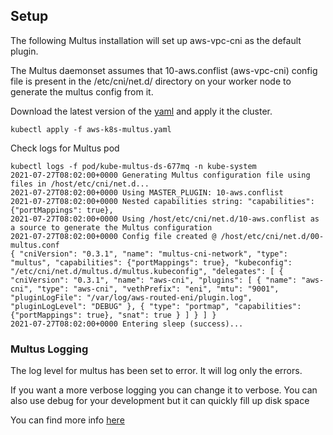 ## Setup
The following Multus installation will set up aws-vpc-cni as the default plugin.

The Multus daemonset assumes that 10-aws.conflist (aws-vpc-cni) config file is present in the /etc/cni/net.d/ directory on your worker node to generate the multus config from it. 

Download the latest version of the [yaml](../multus/) and apply it the cluster.
```
kubectl apply -f aws-k8s-multus.yaml
```

Check logs for Multus pod
```
kubectl logs -f pod/kube-multus-ds-677mq -n kube-system
2021-07-27T08:02:00+0000 Generating Multus configuration file using files in /host/etc/cni/net.d...
2021-07-27T08:02:00+0000 Using MASTER_PLUGIN: 10-aws.conflist
2021-07-27T08:02:00+0000 Nested capabilities string: "capabilities": {"portMappings": true},
2021-07-27T08:02:00+0000 Using /host/etc/cni/net.d/10-aws.conflist as a source to generate the Multus configuration
2021-07-27T08:02:00+0000 Config file created @ /host/etc/cni/net.d/00-multus.conf
{ "cniVersion": "0.3.1", "name": "multus-cni-network", "type": "multus", "capabilities": {"portMappings": true}, "kubeconfig": "/etc/cni/net.d/multus.d/multus.kubeconfig", "delegates": [ { "cniVersion": "0.3.1", "name": "aws-cni", "plugins": [ { "name": "aws-cni", "type": "aws-cni", "vethPrefix": "eni", "mtu": "9001", "pluginLogFile": "/var/log/aws-routed-eni/plugin.log", "pluginLogLevel": "DEBUG" }, { "type": "portmap", "capabilities": {"portMappings": true}, "snat": true } ] } ] }
2021-07-27T08:02:00+0000 Entering sleep (success)...
```

### Multus Logging
The log level for multus has been set to error. It will log only the errors.

If you want a more verbose logging you can change it to verbose. You can also use debug for your development but it can quickly fill up disk space

You can find more info [here](https://github.com/k8snetworkplumbingwg/multus-cni/blob/master/docs/configuration.md#logging-level)
